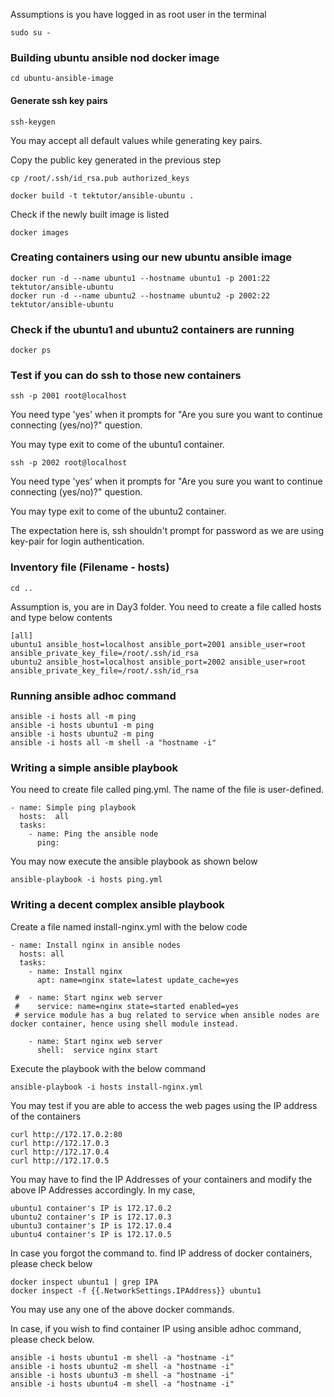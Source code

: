 Assumptions is you have logged in as root user in the terminal
```
sudo su -
```

### Building ubuntu ansible nod docker image
```
cd ubuntu-ansible-image
```
#### Generate ssh key pairs
```
ssh-keygen
```
You may accept all default values while generating key pairs.

Copy the public key generated in the previous step
```
cp /root/.ssh/id_rsa.pub authorized_keys
```

```
docker build -t tektutor/ansible-ubuntu .
```

Check if the newly built image is listed
```
docker images
```

### Creating containers using our new ubuntu ansible image
```
docker run -d --name ubuntu1 --hostname ubuntu1 -p 2001:22 tektutor/ansible-ubuntu
docker run -d --name ubuntu2 --hostname ubuntu2 -p 2002:22 tektutor/ansible-ubuntu
```

### Check if the ubuntu1 and ubuntu2 containers are running
```
docker ps
```

### Test if you can do ssh to those new containers
```
ssh -p 2001 root@localhost
```
You need type 'yes' when it prompts for "Are you sure you want to continue connecting (yes/no)?" question.

You may type exit to come of the ubuntu1 container.

```
ssh -p 2002 root@localhost
```
You need type 'yes' when it prompts for "Are you sure you want to continue connecting (yes/no)?" question.

You may type exit to come of the ubuntu2 container.


The expectation here is, ssh shouldn't prompt for password as we are using key-pair for login authentication.

### Inventory file (Filename - hosts)
```
cd ..
```
Assumption is, you are in Day3 folder.
You need to create a file called hosts and type below contents

```
[all]
ubuntu1 ansible_host=localhost ansible_port=2001 ansible_user=root ansible_private_key_file=/root/.ssh/id_rsa
ubuntu2 ansible_host=localhost ansible_port=2002 ansible_user=root ansible_private_key_file=/root/.ssh/id_rsa
```

### Running ansible adhoc command
```
ansible -i hosts all -m ping
ansible -i hosts ubuntu1 -m ping
ansible -i hosts ubuntu2 -m ping
ansible -i hosts all -m shell -a "hostname -i"
```

### Writing a simple ansible playbook

You need to create file called ping.yml. The name of the file is user-defined.

```
- name: Simple ping playbook
  hosts:  all
  tasks:
    - name: Ping the ansible node
      ping:
 ```
 
 You may now execute the ansible playbook as shown below
 ```
 ansible-playbook -i hosts ping.yml
 ```

### Writing a decent complex ansible playbook
Create a file named install-nginx.yml with the below code

```
- name: Install nginx in ansible nodes
  hosts: all
  tasks:
    - name: Install nginx
      apt: name=nginx state=latest update_cache=yes
      
 #  - name: Start nginx web server
 #    service: name=nginx state=started enabled=yes
 # service module has a bug related to service when ansible nodes are docker container, hence using shell module instead.
 
    - name: Start nginx web server
      shell:  service nginx start 
```

Execute the playbook with the below command
```
ansible-playbook -i hosts install-nginx.yml
```

You may test if you are able to access the web pages using the IP address of the containers
```
curl http://172.17.0.2:80
curl http://172.17.0.3
curl http://172.17.0.4
curl http://172.17.0.5
```
You may have to find the IP Addresses of your containers and modify the above IP Addresses accordingly.  In my case,
```
ubuntu1 container's IP is 172.17.0.2
ubuntu2 container's IP is 172.17.0.3
ubuntu3 container's IP is 172.17.0.4
ubuntu4 container's IP is 172.17.0.5
```

In case you forgot the command to. find IP address of docker containers, please check below
```
docker inspect ubuntu1 | grep IPA
docker inspect -f {{.NetworkSettings.IPAddress}} ubuntu1
```
You may use any one of the above docker commands.

In case, if you wish to find container IP using ansible adhoc command, please check below.
```
ansible -i hosts ubuntu1 -m shell -a "hostname -i"
ansible -i hosts ubuntu2 -m shell -a "hostname -i"
ansible -i hosts ubuntu3 -m shell -a "hostname -i"
ansible -i hosts ubuntu4 -m shell -a "hostname -i"
```
